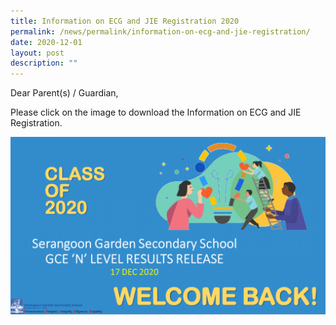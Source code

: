 ```yaml
---
title: Information on ECG and JIE Registration 2020
permalink: /news/permalink/information-on-ecg-and-jie-registration/
date: 2020-12-01
layout: post
description: ""
---
```

Dear Parent(s) / Guardian,

Please click on the image to download the Information on ECG and JIE Registration.



![](/images/Information-on-ECG-and-JIE-Registration_Page_01-1024x576.png)